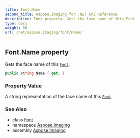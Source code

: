 ```yaml
---
title: Font.Name
second_title: Aspose.Imaging for .NET API Reference
description: Font property. Gets the face name of this Font
type: docs
weight: 50
url: /net/aspose.imaging/font/name/
---
```

## Font.Name property

Gets the face name of this [`Font`](../).

```csharp
public string Name { get; }
```

### Property Value

A string representation of the face name of this [`Font`](../).

### See Also

* class [Font](../)
* namespace [Aspose.Imaging](../../font/)
* assembly [Aspose.Imaging](../../../)


